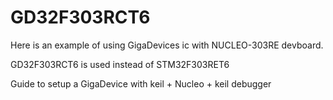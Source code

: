 # GD32F303RCT6
Here is an example of using GigaDevices ic with NUCLEO-303RE devboard.


GD32F303RCT6 is used instead of STM32F303RET6

Guide to setup a GigaDevice with keil + Nucleo + keil debugger
